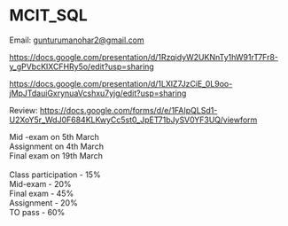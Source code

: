 # MCIT_SQL

Email: gunturumanohar2@gmail.com

https://docs.google.com/presentation/d/1RzqidyW2UKNnTy1hW91rT7Fr8-y_gPVbcKIXCFHRy5o/edit?usp=sharing

https://docs.google.com/presentation/d/1LXlZ7JzCiE_0L9oo-jMpJTdauiGxrynuaVcshxu7yjg/edit?usp=sharing

Review:
https://docs.google.com/forms/d/e/1FAIpQLSd1-U2XoY5r_WdJ0F684KLKwyCc5st0_JpET71bJySV0YF3UQ/viewform

Mid -exam on 5th March  
Assignment on 4th March  
Final exam on 19th March  
<br>
Class participation - 15%  
Mid-exam - 20%  
Final exam - 45%  
Assignment - 20%   
TO pass - 60%  
